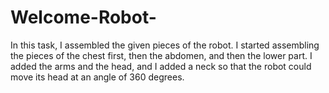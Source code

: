 # Welcome-Robot-
In this task, I assembled the given pieces of the robot. I started assembling the pieces of the chest first, then the abdomen, and then the lower part. I added the arms and the head, and I added a neck so that the robot could move its head at an angle of 360 degrees.
